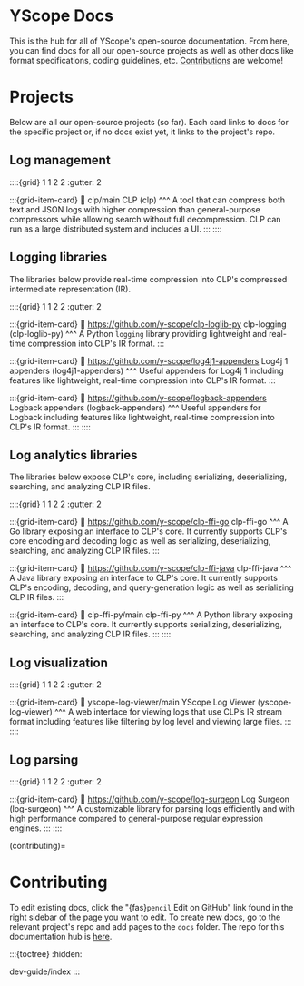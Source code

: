 # YScope Docs

This is the hub for all of YScope's open-source documentation. From here, you can find docs for all
our open-source projects as well as other docs like format specifications, coding guidelines, etc.
[Contributions](#contributing) are welcome!

# Projects

Below are all our open-source projects (so far). Each card links to docs for the specific project
or, if no docs exist yet, it links to the project's repo. 

## Log management

::::{grid} 1 1 2 2
:gutter: 2

:::{grid-item-card}
:link: clp/main
CLP (clp)
^^^
A tool that can compress both text and JSON logs with higher compression than general-purpose
compressors while allowing search without full decompression. CLP can run as a large distributed
system and includes a UI.
:::
::::

## Logging libraries

The libraries below provide real-time compression into CLP's compressed intermediate representation
(IR).

::::{grid} 1 1 2 2
:gutter: 2

:::{grid-item-card}
:link: https://github.com/y-scope/clp-loglib-py
clp-logging (clp-loglib-py)
^^^
A Python `logging` library providing lightweight and real-time compression into CLP's IR format.
:::

:::{grid-item-card}
:link: https://github.com/y-scope/log4j1-appenders
Log4j 1 appenders (log4j1-appenders)
^^^
Useful appenders for Log4j 1 including features like lightweight, real-time compression into CLP's
IR format.
:::

:::{grid-item-card}
:link: https://github.com/y-scope/logback-appenders
Logback appenders (logback-appenders)
^^^
Useful appenders for Logback including features like lightweight, real-time compression into CLP's
IR format.
:::
::::

## Log analytics libraries

The libraries below expose CLP's core, including serializing, deserializing, searching, and
analyzing CLP IR files.

::::{grid} 1 1 2 2
:gutter: 2

:::{grid-item-card}
:link: https://github.com/y-scope/clp-ffi-go
clp-ffi-go
^^^
A Go library exposing an interface to CLP's core. It currently supports CLP's core encoding
and decoding logic as well as serializing, deserializing, searching, and analyzing CLP IR files.
:::

:::{grid-item-card}
:link: https://github.com/y-scope/clp-ffi-java
clp-ffi-java
^^^
A Java library exposing an interface to CLP's core. It currently supports CLP's encoding, decoding,
and query-generation logic as well as serializing CLP IR files.
:::

:::{grid-item-card}
:link: clp-ffi-py/main
clp-ffi-py
^^^
A Python library exposing an interface to CLP's core. It currently supports serializing,
deserializing, searching, and analyzing CLP IR files.
:::
::::

## Log visualization

::::{grid} 1 1 2 2
:gutter: 2

:::{grid-item-card}
:link: yscope-log-viewer/main
YScope Log Viewer (yscope-log-viewer)
^^^
A web interface for viewing logs that use CLP’s IR stream format including features like filtering
by log level and viewing large files.
:::
::::

## Log parsing

::::{grid} 1 1 2 2
:gutter: 2

:::{grid-item-card}
:link: https://github.com/y-scope/log-surgeon
Log Surgeon (log-surgeon)
^^^
A customizable library for parsing logs efficiently and with high performance compared to
general-purpose regular expression engines.
:::
::::

(contributing)=
# Contributing

To edit existing docs, click the "{fas}`pencil` Edit on GitHub" link found in the right sidebar of
the page you want to edit. To create new docs, go to the relevant project's repo and add pages
to the `docs` folder. The repo for this documentation hub is [here][yscope-docs].

:::{toctree}
:hidden:

dev-guide/index
:::

[CLP]: https://github.com/y-scope/clp
[clp-ffi-java]: https://github.com/y-scope/clp-ffi-java
[log4j1-appenders]: https://github.com/y-scope/log4j1-appenders
[yscope-log-viewer]: https://github.com/y-scope/yscope-log-viewer
[yscope-docs]: https://github.com/y-scope/yscope-docs

